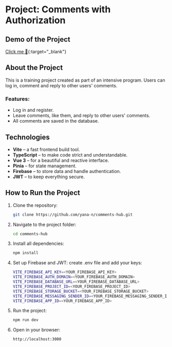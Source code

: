# Project: Comments with Authorization

## Demo of the Project

[Click me 👾](https://comment-hub.netlify.app/){:target="_blank"}

## About the Project

This is a training project created as part of an intensive program. Users can log in, comment and reply to other users' comments.

### Features:

- Log in and register.
- Leave comments, like them, and reply to other users' comments.
- All comments are saved in the database.

## Technologies

- **Vite** – a fast frontend build tool.
- **TypeScript** – to make code strict and understandable.
- **Vue 3** – for a beautiful and reactive interface.
- **Pinia** – for state management.
- **Firebase** – to store data and handle authentication.
- **JWT** – to keep everything secure.

## How to Run the Project

1. Clone the repository:

   ```bash
   git clone https://github.com/yana-n/comments-hub.git
   ```

2. Navigate to the project folder:

   ```bash
   cd comments-hub
   ```

3. Install all dependencies:

   ```bash
   npm install
   ```

4. Set up Firebase and JWT: create .env file and add your keys:

   ```bash
   VITE_FIREBASE_API_KEY=<YOUR_FIREBASE_API_KEY>
   VITE_FIREBASE_AUTH_DOMAIN=<YOUR_FIREBASE_AUTH_DOMAIN>
   VITE_FIREBASE_DATABASE_URL=<YOUR_FIREBASE_DATABASE_URL>
   VITE_FIREBASE_PROJECT_ID=<YOUR_FIREBASE_PROJECT_ID>
   VITE_FIREBASE_STORAGE_BUCKET=<YOUR_FIREBASE_STORAGE_BUCKET>
   VITE_FIREBASE_MESSAGING_SENDER_ID=<YOUR_FIREBASE_MESSAGING_SENDER_ID>
   VITE_FIREBASE_APP_ID=<YOUR_FIREBASE_APP_ID>
   ```

5. Run the project:

   ```bash
   npm run dev
   ```

6. Open in your browser:
   ```bash
   http://localhost:3000
   ```
